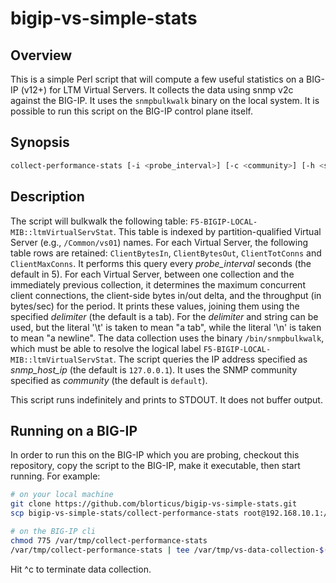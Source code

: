 # bigip-vs-simple-stats

## Overview

This is a simple Perl script that will compute a few useful statistics on a BIG-IP (v12+) for LTM Virtual Servers.  It collects the data using snmp v2c against the BIG-IP.  It uses the `snmpbulkwalk` binary on the local system.  It is possible to run this script on the BIG-IP control plane itself.

## Synopsis

```bash
collect-performance-stats [-i <probe_interval>] [-c <community>] [-h <snmp_host_ip>] [-d <delimiter>]
```

## Description

The script will bulkwalk the following table: `F5-BIGIP-LOCAL-MIB::ltmVirtualServStat`.  This table is indexed by partition-qualified Virtual Server (e.g., `/Common/vs01`) names.  For each Virtual Server, the following table rows are retained: `ClientBytesIn`, `ClientBytesOut`, `ClientTotConns` and `ClientMaxConns`.  It performs this query every *probe_interval* seconds (the default in 5).  For each Virtual Server, between one collection and the immediately previous collection, it determines the maximum concurrent client connections, the client-side bytes in/out delta, and the throughput (in bytes/sec) for the period.  It prints these values, joining them using the specified *delimiter* (the default is a tab).  For the *delimiter* and string can be used, but the literal '\t' is taken to mean "a tab", while the literal '\n' is taken to mean "a newline".  The data collection uses the binary `/bin/snmpbulkwalk`, which must be able to resolve the logical label `F5-BIGIP-LOCAL-MIB::ltmVirtualServStat`.  The script queries the IP address specified as *snmp_host_ip* (the default is `127.0.0.1`).  It uses the SNMP community specified as *community* (the default is `default`).

This script runs indefinitely and prints to STDOUT.  It does not buffer output.

## Running on a BIG-IP

In order to run this on the BIG-IP which you are probing, checkout this repository, copy the script to the BIG-IP, make it executable, then start running.  For example:

```bash
# on your local machine
git clone https://github.com/blorticus/bigip-vs-simple-stats.git
scp bigip-vs-simple-stats/collect-performance-stats root@192.168.10.1:/var/tmp

# on the BIG-IP cli
chmod 775 /var/tmp/collect-performance-stats
/var/tmp/collect-performance-stats | tee /var/tmp/vs-data-collection-$(date +%F).log
```

Hit ^c to terminate data collection.
